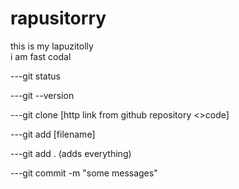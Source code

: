 # rapusitorry
this is my lapuzitolly
<br>
i am fast codal



---git status

---git --version

---git clone [http link from github repository <>code]

---git add [filename]


---git add . (adds everything)

---git commit -m "some messages"